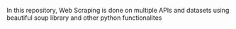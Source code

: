 In this repository, Web Scraping is done on multiple APIs and datasets using beautiful soup library and other python functionalites
